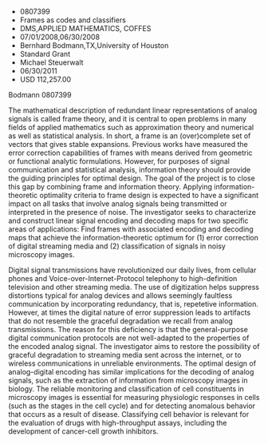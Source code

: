 
* 0807399
* Frames as codes and classifiers
* DMS,APPLIED MATHEMATICS, COFFES
* 07/01/2008,06/30/2008
* Bernhard Bodmann,TX,University of Houston
* Standard Grant
* Michael Steuerwalt
* 06/30/2011
* USD 112,257.00

Bodmann 0807399

The mathematical description of redundant linear representations of analog
signals is called frame theory, and it is central to open problems in many
fields of applied mathematics such as approximation theory and numerical as well
as statistical analysis. In short, a frame is an (over)complete set of vectors
that gives stable expansions. Previous works have measured the error correction
capabilities of frames with means derived from geometric or functional analytic
formulations. However, for purposes of signal communication and statistical
analysis, information theory should provide the guiding principles for optimal
design. The goal of the project is to close this gap by combining frame and
information theory. Applying information-theoretic optimality criteria to frame
design is expected to have a significant impact on all tasks that involve analog
signals being transmitted or interpreted in the presence of noise. The
investigator seeks to characterize and construct linear signal encoding and
decoding maps for two specific areas of applications: Find frames with
associated encoding and decoding maps that achieve the information-theoretic
optimum for (1) error correction of digital streaming media and (2)
classification of signals in noisy microscopy images.

Digital signal transmissions have revolutionized our daily lives, from cellular
phones and Voice-over-Internet-Protocol telephony to high-definition television
and other streaming media. The use of digitization helps suppress distortions
typical for analog devices and allows seemingly faultless communication by
incorporating redundancy, that is, repetetive information. However, at times the
digital nature of error suppression leads to artifacts that do not resemble the
graceful degradation we recall from analog transmissions. The reason for this
deficiency is that the general-purpose digital communication protocols are not
well-adapted to the properties of the encoded analog signal. The investigator
aims to restore the possibility of graceful degradation to streaming media sent
across the internet, or to wireless communications in unreliable environments.
The optimal design of analog-digital encoding has similar implications for the
decoding of analog signals, such as the extraction of information from
microscopy images in biology. The reliable monitoring and classification of cell
constituents in microscopy images is essential for measuring physiologic
responses in cells (such as the stages in the cell cycle) and for detecting
anomalous behavior that occurs as a result of disease. Classifying cell behavior
is relevant for the evaluation of drugs with high-throughput assays, including
the development of cancer-cell growth inhibitors.
